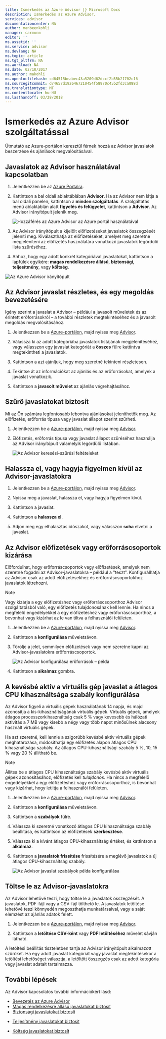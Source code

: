 ```yaml
---
title: Ismerkedés az Azure Advisor |} Microsoft Docs
description: Ismerkedés az Azure Advisor.
services: advisor
documentationcenter: NA
author: manbeenkohli
manager: carmonm
editor: ''
ms.assetid: ''
ms.service: advisor
ms.devlang: NA
ms.topic: article
ms.tgt_pltfrm: NA
ms.workload: NA
ms.date: 02/10/2017
ms.author: makohli
ms.openlocfilehash: cd64515beabec43a5209d62dccf2b55b21702c16
ms.sourcegitcommit: d74657d1926467210454f58970c45b2fd3ca088d
ms.translationtype: MT
ms.contentlocale: hu-HU
ms.lasthandoff: 03/28/2018
---
```

# <a name="get-started-with-azure-advisor"></a>Ismerkedés az Azure Advisor szolgáltatással

Útmutató az Azure-portálon keresztül férnek hozzá az Advisor javaslatok beszerzése és ajánlások megvalósításával.

## <a name="get-advisor-recommendations"></a>Javaslatok az Advisor használatával kapcsolatban

1. Jelentkezzen be az [Azure Portalra](https://portal.azure.com).

2. Kattintson a bal oldali ablaktáblában **Advisor**.  Ha az Advisor nem látja a bal oldali panelen, kattintson a **minden szolgáltatás**.  A szolgáltatás menü ablaktáblán alatt **figyelés és felügyelet**, kattintson a **Advisor**.
 Az Advisor irányítópult jelenik meg.

   ![Hozzáférés az Azure Advisor az Azure portál használatával](./media/advisor-get-started/advisor-portal-menu.png) 

4. Az Advisor irányítópult a kijelölt előfizetéseket javaslatok összegzését jeleníti meg.  Kiválaszthatja az előfizetéseket, amelyet meg szeretne megjeleníteni az előfizetés használatára vonatkozó javaslatok legördülő lista szűréséhez.

5. Ahhoz, hogy egy adott konkrét kategóriával javaslatokat, kattintson a lapfülek egyikére: **magas rendelkezésre állású**, **biztonsági**, **teljesítmény**, vagy **költség**. 

  ![Az Azure Advisor irányítópult](./media/advisor-overview/advisor-dashboard.png)

## <a name="get-advisor-recommendation-details-and-implement-a-solution"></a>Az Advisor javaslat részletes, és egy megoldás bevezetésére

Igény szerint a javaslat a Advisor – például a javasolt műveletek és az érintett erőforrásokról – a további részletek megtekintéséhez és a javasolt megoldás megvalósításához.  

1. Jelentkezzen be a [Azure-portálon](https://portal.azure.com), majd nyissa meg [Advisor](https://aka.ms/azureadvisordashboard).

2. Válassza ki az adott kategóriába javaslatok listájának megjelenítéséhez, vagy válasszon egy javaslat kategóriát a **összes** fülre kattintva megtekintheti a javaslatok.

3. Kattintson a azt ajánljuk, hogy meg szeretné tekinteni részletesen.

4. Tekintse át az információkat az ajánlás és az erőforrásokat, amelyek a javaslat vonatkozik.

5. Kattintson a **javasolt művelet** az ajánlás végrehajtásához.

## <a name="filter-advisor-recommendations"></a>Szűrő javaslatokat biztosít

Mi az Ön számára legfontosabb lebontva ajánlásokat jeleníthetők meg.  Az előfizetés, erőforrás típusa vagy javaslat állapot szerint szűrheti.  

1. Jelentkezzen be a [Azure-portálon](https://portal.azure.com), majd nyissa meg [Advisor](https://aka.ms/azureadvisordashboard).

2.  Előfizetés, erőforrás típusa vagy javaslat állapot szűréséhez használja az Advisor irányítópult valamelyik legördülő listában.

    ![Az Advisor keresési-szűrési feltételeket](./media/advisor-get-started/advisor-filters.png)

## <a name="postpone-or-dismiss-advisor-recommendations"></a>Halassza el, vagy hagyja figyelmen kívül az Advisor-javaslatokra

1. Jelentkezzen be a [Azure-portálon](https://portal.azure.com), majd nyissa meg [Advisor](https://aka.ms/azureadvisordashboard).

2. Nyissa meg a javaslat, halassza el, vagy hagyja figyelmen kívül.

3. Kattintson a javaslat.

4. Kattintson a **halassza el**. 

5. Adjon meg egy elhalasztás időszakot, vagy válasszon **soha** elvetni a javaslat.

## <a name="exclude-subscriptions-or-resource-groups-from-advisor"></a>Az Advisor előfizetések vagy erőforráscsoportok kizárása

Előfordulhat, hogy erőforráscsoportok vagy előfizetések, amelyek nem szeretné fogadni az Advisor-javaslatokra – például a "teszt".  Konfigurálhatja az Advisor csak az adott előfizetésekhez és erőforráscsoportokhoz javaslatok létrehozni.

> [!NOTE]
> Vagy kizárja a egy előfizetéshez vagy erőforráscsoporthoz Advisor szolgáltatásból való, egy előfizetés tulajdonosának kell lennie.  Ha nincs a megfelelő engedélyekkel a egy előfizetéshez vagy erőforráscsoporthoz, a bevonhat vagy kizárhat az le van tiltva a felhasználói felületen.

1. Jelentkezzen be a [Azure-portálon](https://portal.azure.com), majd nyissa meg [Advisor](https://aka.ms/azureadvisordashboard).

2. Kattintson a **konfigurálása** műveletsávon.

3. Törölje a jelet, semmilyen előfizetések vagy nem szeretne kapni az Advisor-javaslatokra erőforráscsoportok.

    ![Az Advisor konfigurálása erőforrások – példa](./media/advisor-get-started/advisor-configure-resources.png)

4. Kattintson a **alkalmaz** gombra.

## <a name="configure-the-average-cpu-utilization-rule-for-the-low-usage-virtual-machine-recommendation"></a>A kevésbé aktív a virtuális gép javaslat a átlagos CPU kihasználtsága szabály konfigurálása

Az Advisor figyeli a virtuális gépek használatának 14 napja, és majd azonosítja a kis-kihasználtságának virtuális gépek. Virtuális gépek, amelyek átlagos processzorkihasználtság csak 5 % vagy kevesebb és hálózati aktivitás a 7 MB vagy kisebb a négy vagy több napot minősülnek alacsony használt virtuális gépek.

Ha azt szeretné, kell lennie a szigorúbb kevésbé aktív virtuális gépek meghatározása, módosíthatja egy előfizetés alapon átlagos CPU kihasználtsága szabály.  Az átlagos CPU-kihasználtsági szabály 5 %, 10, 15 % vagy 20 % állítható be.

> [!NOTE]
> Állítsa be a átlagos CPU kihasználtsága szabály kevésbé aktív virtuális gépek azonosításához, előfizetés kell *tulajdonos*.  Ha nincs a megfelelő engedélyekkel a egy előfizetéshez vagy erőforráscsoporthoz, is bevonhat vagy kizárhat, hogy letiltja a felhasználói felületen. 

1. Jelentkezzen be a [Azure-portálon](https://portal.azure.com), majd nyissa meg [Advisor](https://aka.ms/azureadvisordashboard).

2. Kattintson a **konfigurálása** műveletsávon.

3. Kattintson a **szabályok** fülre.

4. Válassza ki szeretné vonatkozó átlagos CPU kihasználtsága szabály beállítása, és kattintson az előfizetések **szerkesztése**.

5. Válassza ki a kívánt átlagos CPU-kihasználtság értéket, és kattintson a **alkalmaz**.

6. Kattintson a **javaslatok frissítése** frissítésére a meglévő javaslatok a új átlagos CPU-kihasználtság szabály. 

   ![Az Advisor javaslat szabályok példa konfigurálása](./media/advisor-get-started/advisor-configure-rules.png)

## <a name="download-your-advisor-recommendations"></a>Töltse le az Advisor-javaslatokra

Az Advisor lehetővé teszi, hogy töltse le a javaslatok összegzését.  A javaslatok, PDF-fájl vagy a CSV-fájl tölthető le.  A javaslatok letöltése lehetővé teszi könnyedén megoszthatja munkatársaival, vagy a saját elemzést az ajánlás adatok felett.

1. Jelentkezzen be a [Azure-portálon](https://portal.azure.com), majd nyissa meg [Advisor](https://aka.ms/azureadvisordashboard).

2. Kattintson a **letöltése CSV-ként** vagy **PDF letöltéséhez** művelet sávján látható.

A letöltési beállítás tiszteletben tartja az Advisor irányítópult alkalmazott szűrőket.  Ha egy adott javaslat kategóriát vagy javaslat megtekintésekor a letöltési lehetőséget választja, a letöltött összegzés csak az adott kategória vagy javaslat adatait tartalmazza. 

## <a name="next-steps"></a>További lépések

Az Advisor kapcsolatos további információkért lásd:
* [Bevezetés az Azure Advisor](advisor-overview.md)
* [Magas rendelkezésre állású javaslatokat biztosít](advisor-high-availability-recommendations.md)
* [Biztonsági javaslatokat biztosít](advisor-security-recommendations.md)
-  [Teljesítmény javaslatokat biztosít](advisor-performance-recommendations.md)
* [Költség javaslatokat biztosít](advisor-performance-recommendations.md)
